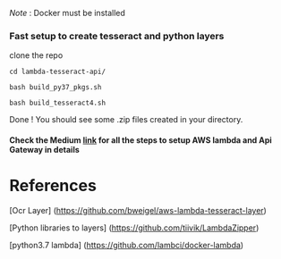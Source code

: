 *Note* : Docker must be installed 

### Fast setup to create tesseract and python layers

clone the repo

```cd lambda-tesseract-api/```

```bash build_py37_pkgs.sh```

```bash build_tesseract4.sh```

Done ! You should see some .zip files created in your directory.

#### Check the Medium [link]() for all the steps to setup AWS lambda and Api Gateway in details

# References

[Ocr Layer] (https://github.com/bweigel/aws-lambda-tesseract-layer)

[Python libraries to layers] (https://github.com/tiivik/LambdaZipper)

[python3.7 lambda] (https://github.com/lambci/docker-lambda)

